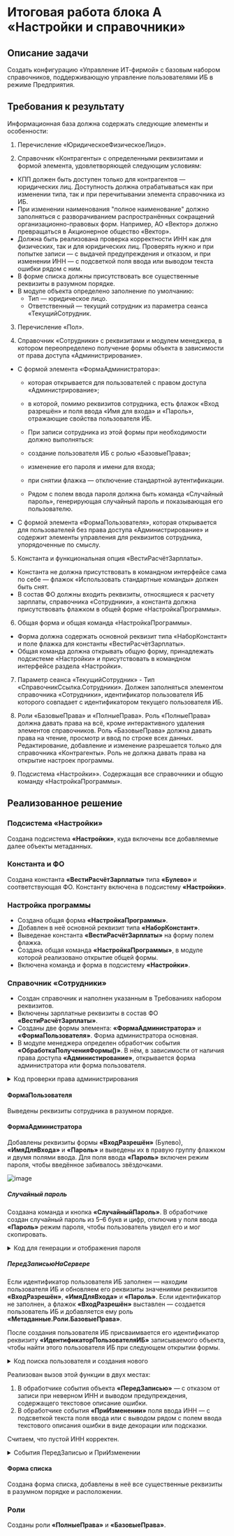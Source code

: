 # Итоговая работа блока А «Настройки и справочники»

## Описание задачи
Создать конфигурацию «Управление ИТ-фирмой» с базовым набором справочников, поддерживающую управление пользователями ИБ в режиме Предприятия.

## Требования к результату
Информационная база должна содержать следующие элементы и особенности:

1. Перечисление «ЮридическоеФизическоеЛицо».
   
2. Справочник «Контрагенты» с определенными реквизитами и формой элемента, удовлетворяющей следующим условиям:

+ КПП должен быть доступен только для контрагентов — юридических лиц. Доступность должна отрабатываться как при изменении типа, так и при перечитывании элемента справочника из ИБ.
+ При изменении наименования "полное наименование" должно заполняться с разворачиванием распространённых сокращений организационно-правовых форм. Например, АО «Вектор» должно превращаться в Акционерное общество «Вектор».
+ Должна быть реализована проверка корректности ИНН как для физических, так и для юридических лиц. Проверять нужно и при попытке записи — с выдачей предупреждения и отказом, и при изменении ИНН — с подсветкой поля ввода или выводом текста ошибки рядом с ним.
+ В форме списка должны присутствовать все существенные реквизиты в разумном порядке.
+ В модуле объекта определено заполнение по умолчанию:
  + Тип — юридическое лицо.
  + Ответственный — текущий сотрудник из параметра сеанса «ТекущийСотрудник.

3. Перечисление «Пол».

4. Справочник «Сотрудники» с реквизитами и модулем менеджера, в котором переопределено получение формы объекта в зависимости от права доступа «Администрирование».

+ С формой элемента «ФормаАдминистратора»:

  + которая открывается для пользователей с правом доступа «Администрирование»;
  + в которой, помимо реквизитов сотрудника, есть флажок «Вход разрешён» и поля ввода «Имя для входа» и «Пароль», отражающие свойства пользователя ИБ.
  + При записи сотрудника из этой формы при необходимости должно выполняться:

   + создание пользователя ИБ с ролью «БазовыеПрава»;
   + изменение его пароля и имени для входа;
   + при снятии флажка — отключение стандартной аутентификации.
   + Рядом с полем ввода пароля должна быть команда «Случайный пароль», генерирующая случайный пароль и показывающая его пользователю.

+ С формой элемента «ФормаПользователя», которая открывается для пользователей без права доступа «Администрирование» и содержит элементы управления для реквизитов сотрудника, упорядоченные по смыслу.

5. Константа и функциональная опция «ВестиРасчётЗарплаты».
 + Константа не должна присутствовать в командном интерфейсе сама по себе — флажок «Использовать стандартные команды» должен быть снят.
 + В состав ФО должны входить реквизиты, относящиеся к расчету зарплаты, справочника «Сотрудники», а константа должна присутствовать флажком в общей форме «НастройкаПрограммы».

6. Общая форма и общая команда «НастройкаПрограммы».
 + Форма должна содержать основной реквизит типа «НаборКонстант» и поле флажка для константы «ВестиРасчётЗарплаты».
 + Общая команда должна открывать общую форму, принадлежать подсистеме «Настройки» и присутствовать в командном интерфейсе раздела «Настройки».

7. Параметр сеанса «ТекущийСотрудник» - Тип «СправочникСсылка.Сотрудники». Должен заполняться элементом справочника «Сотрудники», идентификатор пользователя ИБ которого совпадает с идентификатором текущего пользователя ИБ.

8. Роли «БазовыеПрава» и «ПолныеПрава». Роль «ПолныеПрава» должна давать права на всё, кроме интерактивного удаления элементов справочников.
Роль «БазовыеПрава» должна давать права на чтение, просмотр и ввод по строке всех данных. Редактирование, добавление и изменение разрешается только для справочника «Контрагенты». Роль не должна давать права на открытие настроек программы.

9. Подсистема «Настройки»».
Содержащая все справочники и общую команду «НастройкаПрограммы».

## Реализованное решение

### Подсистема «Настройки»

Создана подсистема **«Настройки»**, куда включены все добавляемые далее объекты метаданных.

### Константа и ФО

Создана константа **«ВестиРасчётЗарплаты»** типа **«Булево»** и соответствующая ФО.
Константу включена в подсистему **«Настройки»**.

### Настройка программы

 * Создана общая форма **«НастройкаПрограммы»**.
 * Добавлен в неё основной реквизит типа **«НаборКонстант»**.
 * Выведенае константа **«ВестиРасчётЗарплаты»** на форму полем флажка. 
 * Создана общая команда **«НастройкаПрограммы»**, в модуле которой реализовано открытие общей формы.
 * Включена команда и форма в подсистему **«Настройки»**.

### Справочник «Сотрудники»

* Создан справочник и наполнен указанным в Требованиях набором реквизитов.
* Включены зарплатные реквизиты в состав ФО **«ВестиРасчётЗарплаты»**.
* Созданы две формы элемента: **«ФормаАдминистратора»** и **«ФормаПользователя»**. Форма администратора основная.
* В модуле менеджера определен обработчик события **«ОбработкаПолученияФормы()»**. В нём, в зависимости от наличия права доступа **«Администирование»**, открывается форма администратора или форма пользователя. 


<details>
 <summary>Код проверки права администрирования</summary>

```bsl
Процедура ОбработкаПолученияФормы(ВидФормы, Параметры, ВыбраннаяФорма, ДополнительнаяИнформация, СтандартнаяОбработка)
	
	//только если вид формы - форма объекта мы отключаем стандарнтую обработку и выбираем нужную форму 
	//в зависимости от права администрирования
	//Иначе при открытии справочника Сотрудники сразу открывается формы элементов
	Если ВидФормы = "ФормаОбъекта" Тогда  
		СтандартнаяОбработка = Ложь;  
		
		Если ПравоДоступа("Администрирование", Метаданные) Тогда
			ВыбраннаяФорма = Метаданные.Справочники.Сотрудники.Формы.ФормаАдминистратора; 
			
		Иначе 
			ВыбраннаяФорма = Метаданные.Справочники.Сотрудники.Формы.ФормаПользователя; 
		КонецЕсли;
		
	КонецЕсли;
	
	
КонецПроцедуры

```
</details>


#### ФормаПользователя

Выведены реквизиты сотрудника в разумном порядке.

#### ФормаАдминистратора

Добавлены реквизиты формы **«ВходРазрешён»** (Булево), **«ИмяДляВхода»** и **«Пароль»** и выведены их в правую группу флажком и двумя полями ввода. Для поля ввода **«Пароль»** включен режим пароля, чтобы введённое забивалось звёздочками.

![image](https://github.com/user-attachments/assets/9a9921ce-6d31-4073-ba8c-ce0d9588fe4c)

##### Случайный пароль
Создаана команда и кнопка **«СлучайныйПароль»**.
В обработчике создан случайный пароль из 5–6 букв и цифр, отключив у поля ввода **«Пароль»** режим пароля, чтобы пользователь увидел его и мог скопировать.

<details>
 <summary>Код для генерации и отображения пароля</summary>
```bsl
&НаКлиенте
Процедура СлучайныйПароль(Команда)
	//создать случайный пароль из символов
	СлучайныйПароль = Новый ГенераторСлучайныхЧисел;
	СимволыПароля = "1234567890_!№%:?*()-qwertyuiop[]asdfghjkl;'zxcvbnm,./QWERTYUIOP{}ASDFGHJKLZXCVBNM<>@";
	КоличествоСимволов = СтрДлина(СимволыПароля);
	Пароль = "";  
	
	Для Сч = 1 по 6 цикл
		Пароль = Пароль + Сред(СимволыПароля, СлучайныйПароль.СлучайноеЧисло(1,КоличествоСимволов), 1);
	КонецЦикла;
	
КонецПроцедуры

&НаКлиенте
Процедура ПоказатьПароль(Команда)
	//отключение у поля ввода «Пароль» режим пароля, чтобы пользователь увидел его и мог скопировать
	Элементы.Пароль.РежимПароля = Не Элементы.Пароль.РежимПароля 
КонецПроцедуры
```
</details>



##### ПриЧтенииНаСервере
Найден пользователь ИБ по идентификатору — **«ТекущийОбъект.ИдентификаторПользователяИБ»**.
Заполнен по данным пользователя ИБ реквизиты формы **«ИмяДляВхода»** и **«Пароль»**. Реквизит **«ВходРазрешён»** заполнен по реквизиту пользователя ИБ **«АутентификацияСтандартная»**.
Если идентификатор не заполнен, или поиск пользователя ИБ возвращает **«Неопределено»**, считаем, что вход не разрешён, а имя и пароль пусты.

<details>
 <summary>ПриЧтенииНаСервере формы</summary>
```bsl    
&НаСервере  
//вызывается если считываем уже записанного сотрудника
Процедура ПриЧтенииНаСервере(ТекущийОбъект) 
	//при открытии сотрудника нужно чтобы реквизиты ВходРазрешен, имя, пароль были заполнены
	
	//Найдем пользователя ИБ по идентификатору — «ТекущийОбъект.ИдентификаторПользователяИБ»
	Если ЗначениеЗаполнено(ТекущийОбъект.ИдентификаторПользователяИнформационнойБазы) Тогда
		Пользователь = ПользователиИнформационнойБазы.НайтиПоУникальномуИдентификатору(ТекущийОбъект.ИдентификаторПользователяИнформационнойБазы);
		//найти по УИН может вернуть как пользователя, так и значение Неопределено	
		//Заполните по данным пользователя ИБ реквизиты формы «ИмяДляВхода» и «Пароль». 
		//Реквизит «ВходРазрешён» заполните по реквизиту пользователя ИБ «АутентификацияСтандартная»  
		Если Пользователь <> Неопределено Тогда 
			ИмяДляВхода = Пользователь.Имя; 
			//узнать заполнен пароль или нет, проверим поле
			Если Пользователь.ПарольУстановлен Тогда
				Пароль = "Установлен";  //иначе поле пустое
			КонецЕсли;
			
			//Пароль = Пользователь.Пароль;//пароль считывать нельзя будет ошибка - поле объекта недоступно для чтения
			ВходРазрешен = Пользователь.АутентификацияСтандартная;
		КонецЕсли;
	КонецЕсли;
	
КонецПроцедуры
```
</details>

##### ПередЗаписьюНаСервере
Если идентификатор пользователя ИБ заполнен — находим пользователя ИБ и обновляем его реквизиты значениями реквизитов  **«ВходРазрешён»**, **«ИмяДляВхода»** и **«Пароль»**.
Если идентификатор не заполнен, а флажок **«ВходРазрешён»** выставлен — создается пользователь ИБ и добавляется ему роль **«Метаданные.Роли.БазовыеПрава»**. 

После создания пользователя ИБ присваимвается его идентификатор реквизиту **«ИдентификаторПользователяИБ»** записываемого объекта, чтобы найти этого пользователя ИБ при следующем открытии формы.

<details>
 <summary>Код поиска пользователя и создания нового</summary>
```bsl
&НаСервере
Процедура ПередЗаписьюНаСервере(Отказ, ТекущийОбъект, ПараметрыЗаписи)
	
	//ищем пользователя по УИН - получим либо УИН, либо пустой
    Пользователь = ПользователиИнформационнойБазы.НайтиПоУникальномуИдентификатору(ТекущийОбъект.ИдентификаторПользователяИнформационнойБазы);
	//при записи нового сотрудника если у него вход разрешен и заполнено имя пользователя, 
	//то создаем пользователя
	Если Пользователь = Неопределено И ВходРазрешен И ЗначениеЗаполнено(ИмяДляВхода) Тогда 
		НовыйПользователь = СоздатьНовогоПользователя(ТекущийОбъект);
		
		//После создания пользователя ИБ присвоим его идентификатор реквизиту «ИдентификаторПользователяИБ» 
		//записываемого объекта, чтобы найти этого пользователя ИБ при следующем открытии формы.
		ТекущийОбъект.ИдентификаторПользователяИнформационнойБазы = НовыйПользователь.УникальныйИдентификатор;
		//смогла найти пользователя
	ИначеЕсли Пользователь <> Неопределено Тогда
        Пользователь.Имя = ИмяДляВхода;
		Пользователь.ПолноеИмя = ТекущийОбъект.Наименование; 
		Если Пароль <> "Установлен" Тогда
			//пропишем пароль
			Пользователь.Пароль = Пароль;
		КонецЕсли;   //проверить это можно только на коммерческой версии
		
		Пользователь.АутентификацияСтандартная = ВходРазрешен;  
		
		//чтобы данные которые изменили для пользователя сохранились, надо этого пользователя записать 
		//УИН не поменяется
		Пользователь.Записать();
		
	КонецЕсли;
			
КонецПроцедуры


&НаСервере
Функция СоздатьНовогоПользователя(Знач ТекущийОбъект)
	
	Перем НовыйПользователь;
	
	НовыйПользователь =  ПользователиИнформационнойБазы.СоздатьПользователя();
	НовыйПользователь.АутентификацияСтандартная = ВходРазрешен;
	НовыйПользователь.Имя = ИмяДляВхода;
	НовыйПользователь.ПолноеИмя = ТекущийОбъект.Наименование; 
	НовыйПользователь.Пароль = Пароль;
	НовыйПользователь.Роли.Добавить(Метаданные.Роли.БазовыеПрава);
	
	НовыйПользователь.Записать();
	Возврат НовыйПользователь;

КонецФункции
```
</details>

#### Форма списка

Создана форма списка, добавлены в неё все существенные реквизиты в разумном порядке и расположении.

### Параметр сеанса

- Создан параметр сеанса **«ТекущийСотрудник»** типа **«СправочникСсылка.Сотрудники»**.
- В модуле сеанса определена процедура **«УстановкаПараметровСеанса»**.
- В ней находится сотрудник по значению реквизита **«ИдентификаторПользователяИБ»**


### Справочник «Контрагенты»

Создан справочник и наполнен указанным в требованиях набором реквизитов.

В модуле объекта определен обработчик **«ОбработкаЗаполнения»**, в котором заполняется реквизит **«Тип»** значением по умолчанию **«ЮридическоеЛицо»**, а реквизит **«Ответственный»** — значением параметра сеанса **«ТекущийСотрудник»**.

#### Форма элемента

Создана форма элемента, помещены на неё все существенные реквизиты в разумном порядке и расположении.

Реализовано управление доступностью поля ввода **«КПП»** в зависимости от типа контрагента, в обработчиках событий **«ПриОткрытии»** формы и **«ПриИзменении»** поля ввода **«Тип»**.

Реализована функция определения корректности ИНН, которая работет со всеми ИНН и возвращает, кроме значения Булево (Истина — корректен, Ложь — некорректен), текстовое описание ошибки, как неявно возвращаемое значение. 

<details>
 <summary>Общий модуль Работа с ИНН, где проходит проверка ИНН на заполненность, длину ИНН, запрещенные символы, контрольного разряда для разного типа контрагентов </summary>

```bsl

  Функция ИННВерен (ИНН, ТипКонтрагента, ТекстОшибки) Экспорт
	  
	  //проверка длины ИНН
	  //пустой ИНН корректен
	  Если НЕ ЗначениеЗаполнено(ИНН) Тогда
		  Возврат Истина;
	  КонецЕсли;
	  
	  
	  //Если ИНН заполнен то проверем длину ИНН и сравниваем с корректной длиной
	  Если СтрДлина(ИНН) <> КорректнаяДлинаИНН(ТипКонтрагента) Тогда
		  ТекстОшибки = "Введен ИНН неверной длины";
		  Возврат Ложь;
	  КонецЕсли;
	  
	  //проверим запрещенные символы
	  Если ЕстьЗапрещенныеСимволы (ИНН) Тогда
		  ТекстОшибки = "Введен ИНН с неверными символами"; 
		  Возврат Ложь; 
	  КонецЕсли;
	  
	  //проверим правильность ИНН для юр.лиц
	  Если СтрДлина(ИНН) = 10 Тогда
		  
		  Если Не ПроверкаКонтрольногоРазряда10(ИНН) Тогда //вернет Истину или Ложь 
			  ТекстОшибки = "Введен несуществующий ИНН";
			  Возврат Ложь;
		  КонецЕсли;
		  
		  //проверим правильность ИНН для физ.лиц
	  Иначе
		  Если Не ПроверкаКонтрольногоРазряда12(ИНН) Тогда  //вернет Истину или Ложь
			  ТекстОшибки = "Введен несуществующий ИНН";
			  Возврат Ложь;
		  КонецЕсли;
		  
	  КонецЕсли;
	  
	  Возврат Истина;
	  
  КонецФункции
  
  
  Функция  КорректнаяДлинаИНН (ТипКонтрагента)
	  
	  Если ТипКонтрагента = ПредопределенноеЗначение("Перечисление.ЮридическоеФизическоеЛицо.ЮридическоеЛицо") ТОгда
		  Возврат 10;  
	  Иначе
		  Возврат 12;  
	  КонецЕсли;
	  
  КонецФункции  
  
  Функция  ЕстьЗапрещенныеСимволы (ИНН)
	  
	  //проверка состава строки ИНН и КПП, чтобы там содержались только цифры
	  
	  //определим строку. состоящую только из цифр чтобы потом среди этого набора цифр искать символ из поля ИНН и КПП
	  РазрешенныеСимволы = "1234567890";
	  
	  //определим длину поля ИНН чтобы ограничить счетчик количеством символов
	  ДлинаИНН = СтрДлина(ИНН);
	  
	  //цикл со счетчиком для перебора символов для ИНН
	  Для Счетчик = 1 по ДлинаИНН Цикл
		  //получение очередного символа Сред()
		  СимволСтрокиИНН = Сред (ИНН, Счетчик, 1); 
		  
		  //определим есть ли каждый символ строки в числе разрешенных символов с помощью СтрНайти
		  //если найден запрещенный символ, функция вернет Истина и прервется цикл 
		  Если Не СтрНайти(РазрешенныеСимволы, СимволСтрокиИНН) Тогда
			  Возврат Истина;
			  Прервать; //прерываем цикл чтобы не проверять другие значения  
		  КонецЕсли;
		  
	  КонецЦикла;  
	  
	  Возврат Ложь; //нет запрещенных символов 
	  
  КонецФункции

  Функция ПроверкаКонтрольногоРазряда10(Знач ИНН)
	  
	  Перем КонтрольнаяСумма, КонтрольныйРазряд, Множители, ПроверкаКонтрольногоРазряда10ЗначногоИНН, Произведение, Сч, ЦифраИНН;
	  
	  //создадим массив с множителями
	  Множители = СтрРазделить("2,4,10,3,5,9,4,6,8,0", ",");
	  
	  //Вычисляется контрольная сумма со следующими весовыми коэффициентами разрядов 
	  //кода ИНН: (2,4,10,3,5,9,4,6,8,0)
	  КонтрольнаяСумма = 0;
	  
	  Для Сч = 1 по 10 Цикл 
		  ЦифраИНН = Число (Сред (ИНН, сч, 1));
		  Произведение = ЦифраИНН * Множители [сч-1];
		  КонтрольнаяСумма = КонтрольнаяСумма + Произведение;
	  КонецЦикла;  
	  
	  //Вычисляется контрольное число как остаток от деления контрольной суммы на 11
	  КонтрольныйРазряд = КонтрольнаяСумма % 11;
	  
	  //Если контрольное число больше 9, 
	  //то контрольное число вычисляется как остаток от деления контрольного числа на 10
	  Если КонтрольныйРазряд = 10 Тогда
		  КонтрольныйРазряд = 0;
	  КонецЕсли;
	  
	  //Контрольное число проверяется с десятым знаком ИНН. 
	  //В случае их равенства ИНН считается правильным
	  Если Сред (ИНН, 10, 1) <> Строка (КонтрольныйРазряд) Тогда  
		  ПроверкаКонтрольногоРазряда10ЗначногоИНН = Ложь; 
		  
	  Иначе
		  ПроверкаКонтрольногоРазряда10ЗначногоИНН = Истина;
		  
	  КонецЕсли;
	  
	  Возврат ПроверкаКонтрольногоРазряда10ЗначногоИНН;
	  
  КонецФункции 

  Функция ПроверкаКонтрольногоРазряда12(Знач ИНН)
	  
	  Перем КонтрольнаяСумма1, КонтрольныйРазряд1, КонтрольнаяСумма2, КонтрольныйРазряд2, Множители, ПроверкаКонтрольногоРазряда12ЗначногоИНН, Произведение, Сч, ЦифраИНН;
	  
	  //создадим массив с множителями
	  Множители = СтрРазделить("7,2,4,10,3,5,9,4,6,8,0", ",");
	  
	  //Вычисляется контрольная сумма по первым 11-ти знакам 
	  //со следующими весовыми коэффициентами: (7,2,4,10,3,5,9,4,6,8,0)
	  КонтрольнаяСумма1 = 0;
	  
	  Для Сч = 1 по 11 Цикл 
		  ЦифраИНН = Число (Сред (ИНН, сч, 1));
		  Произведение = ЦифраИНН * Множители [сч-1];
		  КонтрольнаяСумма1 = КонтрольнаяСумма1 + Произведение;
		  
	  КонецЦикла;
	  
	  //Вычисляется контрольное число_1 как остаток от деления контрольной суммы на 11
	  КонтрольныйРазряд1 = КонтрольнаяСумма1 % 11;
	  
	  //Если контрольное число_1 больше 9, 
	  //то контрольное число_1 вычисляется как остаток от деления контрольного числа_1 на 10
	  Если КонтрольныйРазряд1 = 10 Тогда
		  КонтрольныйРазряд1 = КонтрольныйРазряд1 %10;
	  КонецЕсли; 
	  
	  //Вычисляется контрольная сумма по 12-ти знакам со 
	  //следующими весовыми коэффициентами: (3,7,2,4,10,3,5,9,4,6,8,0)
	  //создадим массив с множителями
	  Множители = СтрРазделить("3,7,2,4,10,3,5,9,4,6,8,0", ",");
	  
	  КонтрольнаяСумма2 = 0;
	  
	  Для Сч = 1 по 12 Цикл 
		  ЦифраИНН = Число (Сред (ИНН, сч, 1));
		  Произведение = ЦифраИНН * Множители [сч-1];
		  КонтрольнаяСумма2 = КонтрольнаяСумма2 + Произведение;
		  
	  КонецЦикла; 
	  
	  //Вычисляется контрольное число_2 как остаток от деления контрольной суммы на 11
	  КонтрольныйРазряд2 = КонтрольнаяСумма2 % 11;
	  
	  //Если контрольное число_2 больше 9, то контрольное число_2 
	  //вычисляется как остаток от деления контрольного числа_2 на 10.
	  Если КонтрольныйРазряд2 = 10 Тогда
		  КонтрольныйРазряд2 = КонтрольныйРазряд2 %10;
	  КонецЕсли;
	  
	  //Контрольное число_1 проверяется с одиннадцатым знаком ИНН и 
	  //контрольное число_2 проверяется с двенадцатым знаком ИНН. 
	  //В случае их равенства ИНН считается правильным
	  Если Сред (ИНН, 11, 1) <> Строка (КонтрольныйРазряд1) Или Сред (ИНН, 12, 1) <> Строка (КонтрольныйРазряд2) Тогда 
		  ПроверкаКонтрольногоРазряда12ЗначногоИНН = Ложь; 
	  Иначе
		  ПроверкаКонтрольногоРазряда12ЗначногоИНН = Истина;
	  КонецЕсли;
	  
	  Возврат ПроверкаКонтрольногоРазряда12ЗначногоИНН;
	  
  КонецФункции 

```
</details>

Реализован вызов этой функции в двух местах:

1. В обработчике события объекта **«ПередЗаписью»** — с отказом от записи при неверном ИНН и выводом предупреждения, содержащего текстовое описание ошибки.
2. В обработчике события **«ПриИзменении»** поля ввода ИНН — с подсветкой текста поля ввода или с выводом рядом с полем ввода текстового описания ошибки в виде декорации или подсказки.

Считаем, что пустой ИНН корректен.

<details>
 <summary>События ПередЗаписью и ПриИзменении</summary>
```bsl

&НаКлиенте
Процедура ПередЗаписью(Отказ, ПараметрыЗаписи) 
	
	//реализуем функцию корректности ИНН - отказ от записи при неверном ИНН и выводом предупреждения
	//создать общий модуль РаботаСИНН с флажками Клиент, Сервер, Внешнее соедение  и организовать экспортную функцию
	
	ТекстОшибки = "";
	Если Не РаботаСИНН.ИННВерен(Объект.ИНН, Объект.ЮридическоеФизическоеЛицо, ТекстОшибки) Тогда
		Отказ = Истина;        
		Сообщить (ТекстОшибки);
	КонецЕсли; 
КонецПроцедуры


&НаКлиенте
Процедура ИННПриИзменении(Элемент)
	
	//реализуем функцию корректности ИНН - с выводом рядом с полем ввода тектового описания ошибки в виде декорации
	//создать общий модуль РаботаСИНН с флажками Клиент, Сервер, Внешнее соедение  и организовать экспортную функцию
	//Здесь ТекстОшибки - элемент формы. декорация
	ТекстОшибки = "";
	Если РаботаСИНН.ИННВерен(Объект.ИНН, Объект.ЮридическоеФизическоеЛицо,ТекстОшибки) Тогда
		Элементы.ТекстОшибки.Видимость = Ложь;
		Элементы.ИНН.ЦветТекста = Новый Цвет;		
	Иначе   
		Элементы.ТекстОшибки.Видимость = Истина;
		Элементы.ТекстОшибки.Заголовок = ТекстОшибки;
		Элементы.ИНН.ЦветТекста = WebЦвета.КрасноФиолетовый;
		
	КонецЕсли;
КонецПроцедуры

```
</details>


В обработчике события **«ПриИзменении»** поля ввода **«Наименование»** реализован поиск распространённых сокращений организационно-правовых форм и заполнение полного наименования по краткому с заменой сокращения ОПФ на её полное наименование. Не изменется полное наименование, если оно уже было изменено пользователем вручную. Чтобы это реализовать, при чтении формы получаем полное наименование из краткого и, если полученный заменой результат соответствует полному наименованию, запоминаем в невидимом булевском реквизите формы признак того, что полное наименование можно изменять автоматически.

Для решения данной задачив форме создала доп. реквизит с типом Булево "ПолноеНаименованиеМенялосьВручную".
![image](https://github.com/user-attachments/assets/1f750050-1c5d-4a06-9eef-b21a9a1bb427)

<details>
 <summary>Проверка и отображение Полного Наименования</summary>
```bsl
&НаСервере
Процедура ПриЧтенииНаСервере(ТекущийОбъект) //при открытии карточки контрагента
	
	//реализуем управление видимостью поля КПП в зависимости от типа контрагента
	//физ лицо - кпп - скрыть
	
	УстановитьВидимостьКПП(Объект.ЮридическоеФизическоеЛицо, ПредопределенноеЗначение("Перечисление.ЮридическоеФизическоеЛицо.ЮридическоеЛицо"), Элементы.КПП.Видимость);
	
	//при чтении формы получить полное наименование из краткого
	//и сверить его с полным наименование на форме 
	//если результат при чтении формы не равен тому, что уже есть на форме,
	//то в невидимом булевском реквизите формы "Полное наименование менялось вручную"
	//указать истину, т.е. это поле менялось вручную 
	
	ПроверкаПолногоНаименования =  СформироватьПолноеНаименование(Объект.Наименование);
	
	Если Врег(ПроверкаПолногоНаименования) = Врег(Объект.ПолноеНаименование) Тогда
		ПолноеНаименованиеМенялосьВручную = Ложь;
	Иначе
		ПолноеНаименованиеМенялосьВручную = Истина;
	КонецЕсли;
	
КонецПроцедуры

&НаКлиенте
Процедура НаименованиеПриИзменении(Элемент) 
	
	//реализовать поиск распространённых сокращений организационно-правовых форм в начале строки
	//и заполнение полного наименования по краткому с заменой сокращения ОПФ на её полное наименование
	
	//Не изменять полное наименование, если оно уже было изменено пользователем вручную
	//Чтобы это реализовать, при чтении формы получайте полное наименование из краткого
	
	Если ПолноеНаименованиеМенялосьВручную = Ложь Тогда
		Объект.ПолноеНаименование = СформироватьПолноеНаименование(Объект.Наименование); 
	ИначеЕсли ПолноеНаименованиеМенялосьВручную = Истина Тогда
		
		Возврат;
		
	КонецЕсли;
	
КонецПроцедуры


&НаКлиентеНаСервереБезКонтекста
Функция СформироватьПолноеНаименование(КраткоеНаименование)
	
	//реализовать поиск распространённых сокращений организационно-правовых форм в начале строки
	//и заполнение полного наименования по краткому с заменой сокращения ОПФ на её полное наименование
	
	//создадим соответствия. Где Ключ - сокращение ОПФ. Значение - полное название ОПФ
	АббревиатурыОрганизационноПравовыхФорм = Новый Соответствие;
	АббревиатурыОрганизационноПравовыхФорм.Вставить("ООО", "Общество с Ограниченной Ответственностью");
	АббревиатурыОрганизационноПравовыхФорм.Вставить("ОАО", "Открытое Акционерное Общество");
	АббревиатурыОрганизационноПравовыхФорм.Вставить("ПАО", "Публичное Акционерное Общество");
	АббревиатурыОрганизационноПравовыхФорм.Вставить("НАО", "Непубличное Акцианерное Общество");
	АббревиатурыОрганизационноПравовыхФорм.Вставить("ИП", "Индивидуальный Предприниматель");
	АббревиатурыОрганизационноПравовыхФорм.Вставить("ЗАО", "Закрытое Акционерное Общество"); 
	АббревиатурыОрганизационноПравовыхФорм.Вставить("АО", "Акционерное Общество");
	
	//получим массив слов из Краткого наименования
	МассивСловКраткогоНаименования = СтрРазделить(КраткоеНаименование, " "); 
	
	//пройдемся в цикле по всем словам массива 
	Для К=0 по МассивСловКраткогоНаименования.ВГраница() Цикл
		
		//примем, что слово из массива - ключ дл соотвествия
		КлючДляСоотвествия = Врег(МассивСловКраткогоНаименования[К]);
		
		//получим значение из соотвествия по ключу
		ЗначениеИзСоотвествия = АббревиатурыОрганизационноПравовыхФорм[КлючДляСоотвествия];
		
		Если Не ЗначениеИзСоотвествия = Неопределено Тогда 
			//слово из краткого наименования = значени из соотвествия (полная расшифрова ОПФ)
			МассивСловКраткогоНаименования[К] = ЗначениеИзСоотвествия;
			
			Прервать; //нет смысла дальше искать ОПФ
			
		КонецЕсли;
		
	КонецЦикла;
	
	ПолноеНаименование = СтрСоединить(МассивСловКраткогоНаименования, " ");
	
	Возврат  ПолноеНаименование;
	
КонецФункции
```
</details>

#### Форма списка

Создана форма списка, добавлены в неё все существенные реквизиты в разумном порядке и расположении.

### Роли

Созданы роли **«ПолныеПрава»** и **«БазовыеПрава»**.





